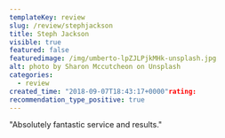 ```yaml
---
templateKey: review
slug: /review/stephjackson
title: Steph Jackson
visible: true
featured: false
featuredimage: /img/umberto-lpZJLPjkMHk-unsplash.jpg
alt: photo by Sharon Mccutcheon on Unsplash
categories:
  - review
created_time: "2018-09-07T18:43:17+0000"rating: 
recommendation_type_positive: true
---
```


"Absolutely fantastic service and results."
